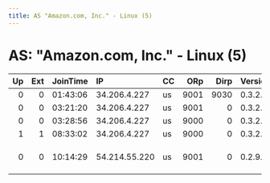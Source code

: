 ```yaml
---
title: AS "Amazon.com, Inc." - Linux (5)
---
```


# AS: "Amazon.com, Inc." - Linux (5)

|   Up |   Ext | JoinTime   | IP            | CC   |   ORp |   Dirp | Version   | Contact               | Nickname            |   eFamMembers | FP                                                                                      |
|-----:|------:|:-----------|:--------------|:-----|------:|-------:|:----------|:----------------------|:--------------------|--------------:|:----------------------------------------------------------------------------------------|
|    0 |     0 | 01:43:06   | 34.206.4.227  | us   |  9001 |   9030 | 0.3.2.9   | None                  | myRandoNamRelay     |             1 | [atlas](https://atlas.torproject.org/#details/DBDC222F7B42B6B98C88CD628AC4C6A8500A5806) |
|    0 |     0 | 03:21:20   | 34.206.4.227  | us   |  9001 |      0 | 0.3.2.9   | None                  | myRandoNamRelay     |             1 | [atlas](https://atlas.torproject.org/#details/180DD26FB1502FD9870209E8F49BAEE90E4E9791) |
|    0 |     0 | 03:28:56   | 34.206.4.227  | us   |  9000 |      0 | 0.3.2.9   | None                  | myRandoNamRelay     |             1 | [atlas](https://atlas.torproject.org/#details/9599909BA599ED3B6134DB282D1AAB993966D9D3) |
|    1 |     1 | 08:33:02   | 34.206.4.227  | us   |  9000 |      0 | 0.3.2.9   | None                  | myRandoNamRelay     |             1 | [atlas](https://atlas.torproject.org/#details/A11A594969E5A7B6B7E69F82458A3795EAD931DF) |
|    0 |     0 | 10:14:29   | 54.214.55.220 | us   |  9001 |      0 | 0.2.9.14  | sysdevs at leap dot s | citest34452xykgvgQW |             1 | [atlas](https://atlas.torproject.org/#details/7B1BE1E60359348ED08E1B66919D9297D8C39DBB) |
